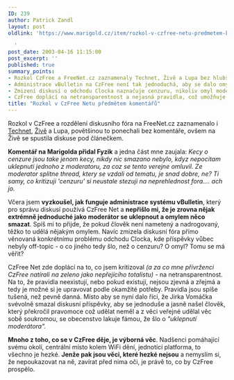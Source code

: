 ```yaml
---
ID: 239
author: Patrick Zandl
layout: post
oldlink: 'https://www.marigold.cz/item/rozkol-v-czfree-netu-predmetem-komentaru

  '
post_date: 2003-04-16 11:15:00
post_excerpt: ''
published: true
summary_points:
- Rozkol CzFree a FreeNet.cz zaznamenaly Technet, Živě a Lupa bez hlubšího komentáře.
- Administrace vBulletin na CzFree není tak jednoduchá, aby se dalo omylem mazat.
- Zmizení diskusí o odchodu Clocka naznačuje cenzuru, nikoliv omyl moderátora.
- CzFree doplácí na netransparentnost a nejasná pravidla, což umožňuje svévoli.
title: "Rozkol v CzFree Netu předmětem komentářů"
---
```


Rozkol v CzFree a rozdělení diskusního fóra na FreeNet.cz zaznamenalo i <A href="http://www.technet.cz/zprava.html?zprava=22333" target=_blank>Technet</A>, <A href="http://www.zive.cz/h/Bleskovky/AR.asp?ARI=110352&amp;CAI=2097&amp;HID=19" target=_blank>Živě</A> a Lupa, povětšinou to ponechali bez komentáře, ovšem na Živě se spustila diskuse pod článečkem. 
<p>
<STRONG>Komentář na Marigolda přidal Fyzik</STRONG> a jedna část mne zaujala: <I>Kecy o cenzure jsou take jenom kecy, nikdy nic smazano nebylo, kdyz nepocitam uklepnuti jednoho z moderatoru, za coz se tento verejne omluvil. Ze moderator splitne thread, ktery se vzdali od tematu, je snad dobre, ne? Ti samy, co kritizuji 'cenzuru' si neustale stezuji na neprehlednost fora.... ach jo. </I>
<p>
Včera jsem <STRONG>vyzkoušel, jak funguje administrace systému vBulletin</STRONG>, který pro správu diskusí používá CzFree Net a <STRONG>nepřišlo mi, že je zrovna nějak extrémně jednoduché jako moderátor se uklepnout a omylem něco smazat</STRONG>. Spíš mi to přijde, že pokud člověk není nametený a nadrogovaný, těžko to udělá nějakým omylem. Navíc zmizela diskusní fóra přímo věnovaná konkrétnímu problému odchodu Clocka, kde příspěvky vůbec nebyly off-topic - o co jiného tedy šlo, než o cenzuru? O omyl? Tomu se má věřit?
<p>
CzFree Net zde doplácí na to, co jsem kritizoval <EM>(a za co mne přívrženci CzFree natírali na zeleno jako nepřejícího totalistu)</EM> - na netransparentnost. Na to, že pravidla neexistují, nebo pokud existují, nejsou zjevná a zřejmá a tedy je možné si je upravovat podle okamžité potřeby. Pravidla jsou spíše tušená, než pevně danná. Místo aby se nyní dalo říci, že Jirka Vomáčka svévolně smazal diskusní příspěvky, aby se jednoduše a jasně našel člověk, který překročil pravomoce což udělat neměl a z věci veřejné udělal věc sobě soukromou, se obecenstvo lakuje fámou, že šlo o <EM>"uklepnutí moderátora".</EM> 
<p>
<STRONG>Mnoho z toho, co se v CzFree děje, je výborná věc</STRONG>. Nadšenci pomáhající svému okolí, centrální místo kolem WiFi dění, jednotící platforma, to všechno je hezké. <STRONG>Jenže pak jsou věci, které hezké nejsou</STRONG> a nemyslím si, že nepoukazovat na ně, zavírat před nima oči, je právě to, co by CzFree prospělo. </p>